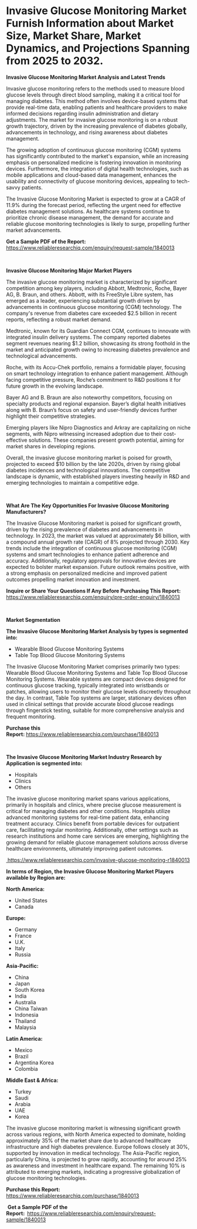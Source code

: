 <p><h1>Invasive Glucose Monitoring Market Furnish Information about Market Size, Market Share, Market Dynamics, and Projections Spanning from 2025 to 2032.</h1></p><p><strong>Invasive Glucose Monitoring Market Analysis and Latest Trends</strong></p>
<p><p>Invasive glucose monitoring refers to the methods used to measure blood glucose levels through direct blood sampling, making it a critical tool for managing diabetes. This method often involves device-based systems that provide real-time data, enabling patients and healthcare providers to make informed decisions regarding insulin administration and dietary adjustments. The market for invasive glucose monitoring is on a robust growth trajectory, driven by the increasing prevalence of diabetes globally, advancements in technology, and rising awareness about diabetes management.</p><p>The growing adoption of continuous glucose monitoring (CGM) systems has significantly contributed to the market's expansion, while an increasing emphasis on personalized medicine is fostering innovation in monitoring devices. Furthermore, the integration of digital health technologies, such as mobile applications and cloud-based data management, enhances the usability and connectivity of glucose monitoring devices, appealing to tech-savvy patients.</p><p>The Invasive Glucose Monitoring Market is expected to grow at a CAGR of 11.9% during the forecast period, reflecting the urgent need for effective diabetes management solutions. As healthcare systems continue to prioritize chronic disease management, the demand for accurate and reliable glucose monitoring technologies is likely to surge, propelling further market advancements.</p></p>
<p><strong>Get a Sample PDF of the Report:&nbsp;</strong> <a href="https://www.reliableresearchiq.com/enquiry/request-sample/1840013?utm_campaign=3524&utm_medium=2&utm_source=Github&utm_content=ia&utm_term=13042025&utm_id=invasive-glucose-monitoring">https://www.reliableresearchiq.com/enquiry/request-sample/1840013</a></p>
<p>&nbsp;</p>
<p><strong>Invasive Glucose Monitoring Major Market Players</strong></p>
<p><p>The invasive glucose monitoring market is characterized by significant competition among key players, including Abbott, Medtronic, Roche, Bayer AG, B. Braun, and others. Abbott, with its FreeStyle Libre system, has emerged as a leader, experiencing substantial growth driven by advancements in continuous glucose monitoring (CGM) technology. The company's revenue from diabetes care exceeded $2.5 billion in recent reports, reflecting a robust market demand.</p><p>Medtronic, known for its Guardian Connect CGM, continues to innovate with integrated insulin delivery systems. The company reported diabetes segment revenues nearing $1.2 billion, showcasing its strong foothold in the market and anticipated growth owing to increasing diabetes prevalence and technological advancements.</p><p>Roche, with its Accu-Chek portfolio, remains a formidable player, focusing on smart technology integration to enhance patient management. Although facing competitive pressure, Roche’s commitment to R&D positions it for future growth in the evolving landscape.</p><p>Bayer AG and B. Braun are also noteworthy competitors, focusing on specialty products and regional expansion. Bayer’s digital health initiatives along with B. Braun’s focus on safety and user-friendly devices further highlight their competitive strategies.</p><p>Emerging players like Nipro Diagnostics and Arkray are capitalizing on niche segments, with Nipro witnessing increased adoption due to their cost-effective solutions. These companies present growth potential, aiming for market shares in developing regions.</p><p>Overall, the invasive glucose monitoring market is poised for growth, projected to exceed $10 billion by the late 2020s, driven by rising global diabetes incidences and technological innovations. The competitive landscape is dynamic, with established players investing heavily in R&D and emerging technologies to maintain a competitive edge.</p></p>
<p>&nbsp;</p>
<p><strong>What Are The Key Opportunities For Invasive Glucose Monitoring Manufacturers?</strong></p>
<p><p>The Invasive Glucose Monitoring market is poised for significant growth, driven by the rising prevalence of diabetes and advancements in technology. In 2023, the market was valued at approximately $6 billion, with a compound annual growth rate (CAGR) of 8% projected through 2030. Key trends include the integration of continuous glucose monitoring (CGM) systems and smart technologies to enhance patient adherence and accuracy. Additionally, regulatory approvals for innovative devices are expected to bolster market expansion. Future outlook remains positive, with a strong emphasis on personalized medicine and improved patient outcomes propelling market innovation and investment.</p></p>
<p><strong>Inquire or Share Your Questions If Any Before Purchasing This Report:</strong> <a href="https://www.reliableresearchiq.com/enquiry/pre-order-enquiry/1840013?utm_campaign=3524&utm_medium=2&utm_source=Github&utm_content=ia&utm_term=13042025&utm_id=invasive-glucose-monitoring">https://www.reliableresearchiq.com/enquiry/pre-order-enquiry/1840013</a></p>
<p>&nbsp;</p>
<p><strong>Market Segmentation</strong></p>
<p><strong>The Invasive Glucose Monitoring Market Analysis by types is segmented into:</strong></p>
<p><ul><li>Wearable Blood Glucose Monitoring Systems</li><li>Table Top Blood Glucose Monitoring Systems</li></ul></p>
<p><p>The Invasive Glucose Monitoring Market comprises primarily two types: Wearable Blood Glucose Monitoring Systems and Table Top Blood Glucose Monitoring Systems. Wearable systems are compact devices designed for continuous glucose tracking, typically integrated into wristbands or patches, allowing users to monitor their glucose levels discreetly throughout the day. In contrast, Table Top systems are larger, stationary devices often used in clinical settings that provide accurate blood glucose readings through fingerstick testing, suitable for more comprehensive analysis and frequent monitoring.</p></p>
<p><strong>Purchase this Report:&nbsp;</strong><a href="https://www.reliableresearchiq.com/purchase/1840013?utm_campaign=3524&utm_medium=2&utm_source=Github&utm_content=ia&utm_term=13042025&utm_id=invasive-glucose-monitoring">https://www.reliableresearchiq.com/purchase/1840013</a></p>
<p>&nbsp;</p>
<p><strong>The Invasive Glucose Monitoring Market Industry Research by Application is segmented into:</strong></p>
<p><ul><li>Hospitals</li><li>Clinics</li><li>Others</li></ul></p>
<p><p>The invasive glucose monitoring market spans various applications, primarily in hospitals and clinics, where precise glucose measurement is critical for managing diabetes and other conditions. Hospitals utilize advanced monitoring systems for real-time patient data, enhancing treatment accuracy. Clinics benefit from portable devices for outpatient care, facilitating regular monitoring. Additionally, other settings such as research institutions and home care services are emerging, highlighting the growing demand for reliable glucose management solutions across diverse healthcare environments, ultimately improving patient outcomes.</p></p>
<p><a href="https://www.reliableresearchiq.com/invasive-glucose-monitoring-r1840013?utm_campaign=3524&utm_medium=2&utm_source=Github&utm_content=ia&utm_term=13042025&utm_id=invasive-glucose-monitoring">&nbsp;https://www.reliableresearchiq.com/invasive-glucose-monitoring-r1840013</a></p>
<p><strong>In terms of Region, the Invasive Glucose Monitoring Market Players available by Region are:</strong></p>
<p>
    <p> <strong> North America: </strong>
        <ul>
            <li>United States</li>
            <li>Canada</li>
        </ul>
        </p> 
    <p> <strong> Europe: </strong>
        <ul>
            <li>Germany</li>
            <li>France</li>
            <li>U.K.</li>
            <li>Italy</li>
            <li>Russia</li>
        </ul>
        </p> 
    <p> <strong> Asia-Pacific: </strong>
        <ul>
            <li>China</li>
            <li>Japan</li>
            <li>South Korea</li>
            <li>India</li>
            <li>Australia</li>
            <li>China Taiwan</li>
            <li>Indonesia</li>
            <li>Thailand</li>
            <li>Malaysia</li>
        </ul>
        </p> 
    <p> <strong> Latin America: </strong>
        <ul>
            <li>Mexico</li>
            <li>Brazil</li>
            <li>Argentina Korea</li>
            <li>Colombia</li>
        </ul>
        </p> 
    <p> <strong> Middle East & Africa: </strong>
        <ul>
            <li>Turkey</li>
            <li>Saudi</li>
            <li>Arabia</li>
            <li>UAE</li>
            <li>Korea</li>
        </ul>
    </p>
    </p>
<p><p>The invasive glucose monitoring market is witnessing significant growth across various regions, with North America expected to dominate, holding approximately 35% of the market share due to advanced healthcare infrastructure and high diabetes prevalence. Europe follows closely at 30%, supported by innovation in medical technology. The Asia-Pacific region, particularly China, is projected to grow rapidly, accounting for around 25% as awareness and investment in healthcare expand. The remaining 10% is attributed to emerging markets, indicating a progressive globalization of glucose monitoring technologies.</p></p>
<p><strong>Purchase this Report: </strong><a href="https://www.reliableresearchiq.com/purchase/1840013?utm_campaign=3524&utm_medium=2&utm_source=Github&utm_content=ia&utm_term=13042025&utm_id=invasive-glucose-monitoring">https://www.reliableresearchiq.com/purchase/1840013</a></p>
<p>&nbsp;<strong>Get a Sample PDF of the Report:&nbsp;&nbsp;</strong><a href="https://www.reliableresearchiq.com/enquiry/request-sample/1840013?utm_campaign=3524&utm_medium=2&utm_source=Github&utm_content=ia&utm_term=13042025&utm_id=invasive-glucose-monitoring">https://www.reliableresearchiq.com/enquiry/request-sample/1840013</a></p>
<p><strong></strong></p>
<p><p></p><p></p><p></p></p>